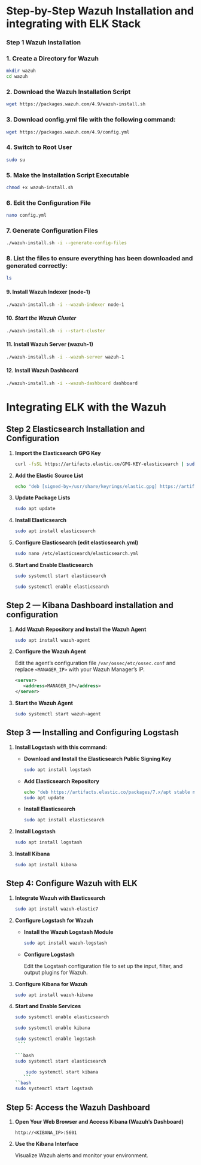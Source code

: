 # Step-by-Step Wazuh Installation and integrating with ELK Stack


### Step 1 Wazuh Installation


### 1. **Create a Directory for Wazuh**
   ```bash
   mkdir wazuh
   cd wazuh
   ```

### 2. **Download the Wazuh Installation Script**

   ```bash
   wget https://packages.wazuh.com/4.9/wazuh-install.sh
   ```
### 3. **Download config.yml file with the following command:**
   
   ```bash
   wget https://packages.wazuh.com/4.9/config.yml
   ```

### 4. **Switch to Root User**

   ```bash
   sudo su
   ```
### 5. **Make the Installation Script Executable**

   ```bash
   chmod +x wazuh-install.sh
   ```
### 6. **Edit the Configuration File**

   ```bash
   nano config.yml
   ```
### 7. **Generate Configuration Files**

   ```bash
   ./wazuh-install.sh -i --generate-config-files
   ```

### 8. **List the files to ensure everything has been downloaded and generated correctly:**

   ```bash
   ls
   ```
#### 9. **Install Wazuh Indexer (node-1)**

   ```bash
   ./wazuh-install.sh -i --wazuh-indexer node-1
   ```
#### 10. ***Start the Wazuh Cluster***

   ```bash
   ./wazuh-install.sh -i --start-cluster
   ```
#### 11. **Install Wazuh Server (wazuh-1)**

   ```bash
   ./wazuh-install.sh -i --wazuh-server wazuh-1
   ```
#### 12. **Install Wazuh Dashboard**

   ```bash
   ./wazuh-install.sh -i --wazuh-dashboard dashboard
   ```





# Integrating ELK with the Wazuh


## Step 2 Elasticsearch Installation and Configuration

   1. **Import the Elasticsearch GPG Key**

      ```bash
      curl -fsSL https://artifacts.elastic.co/GPG-KEY-elasticsearch | sudo gpg --dearmor -o /usr/share/keyrings/elastic.gpg
      ```

   2. **Add the Elastic Source List**
   
      ```bash
      echo "deb [signed-by=/usr/share/keyrings/elastic.gpg] https://artifacts.elastic.co/packages/7.x/apt stable main" | sudo tee -a /etc/apt/sources.list.d/elastic-7.x.list
      ```
   3. **Update Package Lists**
   
      ```bash
      sudo apt update
      ```
   5. **Install Elasticsearch**
   
      ```bash
      sudo apt install elasticsearch
      ```
   6. **Configure Elasticsearch (edit elasticsearch.yml)**
   
      ```bash
      sudo nano /etc/elasticsearch/elasticsearch.yml
      ```

   7. **Start and Enable Elasticsearch**
   
      ```bash
      sudo systemctl start elasticsearch
      ```
      ```bash
      sudo systemctl enable elasticsearch
      ```






## Step 2 — Kibana Dashboard installation and configuration

1. **Add Wazuh Repository and Install the Wazuh Agent**

    ```bash
    sudo apt install wazuh-agent
    ```

2. **Configure the Wazuh Agent**

    Edit the agent’s configuration file `/var/ossec/etc/ossec.conf` and replace `<MANAGER_IP>` with your Wazuh Manager’s IP.

    ```xml
    <server>
       <address>MANAGER_IP</address>
    </server>
    ```

3. **Start the Wazuh Agent**

    ```bash
    sudo systemctl start wazuh-agent
    ```

## Step 3 — Installing and Configuring Logstash

1. **Install Logstash with this command:**

    - **Download and Install the Elasticsearch Public Signing Key**

      ```bash
      sudo apt install logstash
      ```

    - **Add Elasticsearch Repository**

      ```bash
      echo "deb https://artifacts.elastic.co/packages/7.x/apt stable main" | sudo tee -a /etc/apt/sources.list.d/elastic-7.x.list
      sudo apt update
      ```

    - **Install Elasticsearch**

      ```bash
      sudo apt install elasticsearch
      ```

2. **Install Logstash**

    ```bash
    sudo apt install logstash
    ```

3. **Install Kibana**

    ```bash
    sudo apt install kibana
    ```

## Step 4: Configure Wazuh with ELK

1. **Integrate Wazuh with Elasticsearch**

    ```bash
    sudo apt install wazuh-elastic7
    ```

2. **Configure Logstash for Wazuh**

    - **Install the Wazuh Logstash Module**

      ```bash
      sudo apt install wazuh-logstash
      ```

    - **Configure Logstash**

      Edit the Logstash configuration file to set up the input, filter, and output plugins for Wazuh.

3. **Configure Kibana for Wazuh**

    ```bash
    sudo apt install wazuh-kibana
    ```

4. **Start and Enable Services**

      ```bash
      sudo systemctl enable elasticsearch
      ```
          
      ```bash
      sudo systemctl enable kibana
      ```
          
      ```bash
   sudo systemctl enable logstash
       ```
          
      ```bash
   sudo systemctl start elasticsearch
      ```
      ```bash
          sudo systemctl start kibana
         ```
      ``bash
      sudo systemctl start logstash
      ```

## Step 5: Access the Wazuh Dashboard

1. **Open Your Web Browser and Access Kibana (Wazuh’s Dashboard)**

    ```plaintext
    http://<KIBANA_IP>:5601
    ```

2. **Use the Kibana Interface**

    Visualize Wazuh alerts and monitor your environment.
